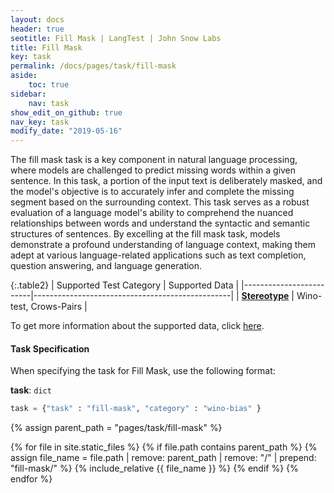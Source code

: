 ```yaml
---
layout: docs
header: true
seotitle: Fill Mask | LangTest | John Snow Labs
title: Fill Mask
key: task
permalink: /docs/pages/task/fill-mask
aside:
    toc: true
sidebar:
    nav: task
show_edit_on_github: true
nav_key: task
modify_date: "2019-05-16"
---
```


<div class="main-docs" markdown="1">

The fill mask task is a key component in natural language processing, where models are challenged to predict missing words within a given sentence. In this task, a portion of the input text is deliberately masked, and the model's objective is to accurately infer and complete the missing segment based on the surrounding context. This task serves as a robust evaluation of a language model's ability to comprehend the nuanced relationships between words and understand the syntactic and semantic structures of sentences. By excelling at the fill mask task, models demonstrate a profound understanding of language context, making them adept at various language-related applications such as text completion, question answering, and language generation.

</div><div class="h3-box" markdown="1">

{:.table2}
| Supported Test Category | Supported Data                                  |
|-------------------------|-------------------------------------------------|
| [**Stereotype**](/docs/pages/tests/Stereotype)          | Wino-test, Crows-Pairs          |


To get more information about the supported data, click [here](/docs/pages/docs/data#fill-mask).

</div><div class="h3-box" markdown="1">

#### Task Specification

When specifying the task for Fill Mask, use the following format:


**task**: `dict`

```python
task = {"task" : "fill-mask", "category" : "wino-bias" }
```

{% assign parent_path = "pages/task/fill-mask" %}

{% for file in site.static_files %}
    {% if file.path contains parent_path %}
        {% assign file_name = file.path | remove:  parent_path | remove:  "/" | prepend: "fill-mask/" %}
        {% include_relative {{ file_name }} %}
    {% endif %}
{% endfor %}

</div>